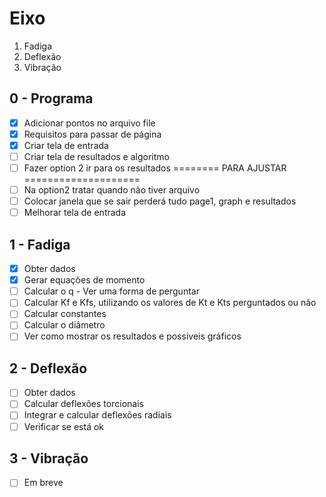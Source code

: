 # Eixo
1. Fadiga
2. Deflexão
3. Vibração
## 0 - Programa
- [x] Adicionar pontos no arquivo file
- [x] Requisitos para passar de página
- [x] Criar tela de entrada
- [ ] Criar tela de resultados e algoritmo
- [ ] Fazer option 2 ir para os resultados
======== PARA AJUSTAR  ====================
- [ ] Na option2 tratar quando não tiver arquivo 
- [ ] Colocar janela que se sair perderá tudo page1, graph e resultados
- [ ] Melhorar tela de entrada
## 1 - Fadiga
- [x] Obter dados
- [x] Gerar equações de momento
- [ ] Calcular o q - Ver uma forma de perguntar
- [ ] Calcular Kf e Kfs, utilizando os valores de Kt e Kts perguntados ou não
- [ ] Calcular constantes
- [ ] Calcular o diâmetro
- [ ] Ver como mostrar os resultados e possiveis gráficos
## 2 - Deflexão
- [ ] Obter dados
- [ ] Calcular deflexões torcionais 
- [ ] Integrar e calcular deflexões radiais
- [ ] Verificar se está ok
## 3 - Vibração
- [ ] Em breve
   
